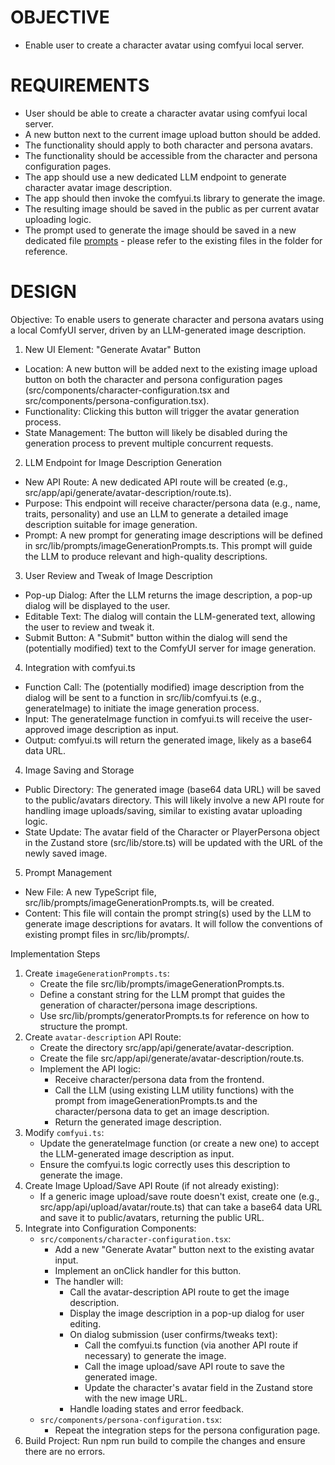 # OBJECTIVE

- Enable user to create a character avatar using comfyui local server.

# REQUIREMENTS

- User should be able to create a character avatar using comfyui local server.
- A new button next to the current image upload button should be added.
- The functionality should apply to both character and persona avatars.
- The functionality should be accessible from the character and persona configuration pages.
- The app should use a new dedicated LLM endpoint to generate character avatar image description.
- The app should then invoke the comfyui.ts library to generate the image.
- The resulting image should be saved in the public as per current avatar uploading logic.
- The prompt used to generate the image should be saved in a new dedicated file [prompts](../src/lib/prompts/imageGenerationPrompts.ts) - please refer to the existing files in the folder for reference.

# DESIGN

Objective: To enable users to generate character and persona avatars using a local ComfyUI server, driven by an
LLM-generated image description.

1. New UI Element: "Generate Avatar" Button

* Location: A new button will be added next to the existing image upload button on both the character and persona
  configuration pages (src/components/character-configuration.tsx and src/components/persona-configuration.tsx).
* Functionality: Clicking this button will trigger the avatar generation process.
* State Management: The button will likely be disabled during the generation process to prevent multiple concurrent
  requests.

2. LLM Endpoint for Image Description Generation

* New API Route: A new dedicated API route will be created (e.g., src/app/api/generate/avatar-description/route.ts).
* Purpose: This endpoint will receive character/persona data (e.g., name, traits, personality) and use an LLM to generate
  a detailed image description suitable for image generation.
* Prompt: A new prompt for generating image descriptions will be defined in src/lib/prompts/imageGenerationPrompts.ts.
  This prompt will guide the LLM to produce relevant and high-quality descriptions.

3. User Review and Tweak of Image Description

* Pop-up Dialog: After the LLM returns the image description, a pop-up dialog will be displayed to the user.
* Editable Text: The dialog will contain the LLM-generated text, allowing the user to review and tweak it.
* Submit Button: A "Submit" button within the dialog will send the (potentially modified) text to the ComfyUI server for image generation.

4. Integration with comfyui.ts

* Function Call: The (potentially modified) image description from the dialog will be sent to a function in src/lib/comfyui.ts (e.g., generateImage) to initiate the image generation process.
* Input: The generateImage function in comfyui.ts will receive the user-approved image description as input.
* Output: comfyui.ts will return the generated image, likely as a base64 data URL.

4. Image Saving and Storage

* Public Directory: The generated image (base64 data URL) will be saved to the public/avatars directory. This will likely
  involve a new API route for handling image uploads/saving, similar to existing avatar uploading logic.
* State Update: The avatar field of the Character or PlayerPersona object in the Zustand store (src/lib/store.ts) will be
  updated with the URL of the newly saved image.

5. Prompt Management

* New File: A new TypeScript file, src/lib/prompts/imageGenerationPrompts.ts, will be created.
* Content: This file will contain the prompt string(s) used by the LLM to generate image descriptions for avatars. It
  will follow the conventions of existing prompt files in src/lib/prompts/.

Implementation Steps

1. Create `imageGenerationPrompts.ts`:
    * Create the file src/lib/prompts/imageGenerationPrompts.ts.
    * Define a constant string for the LLM prompt that guides the generation of character/persona image descriptions.
    * Use src/lib/prompts/generatorPrompts.ts for reference on how to structure the prompt.
2. Create `avatar-description` API Route:
    * Create the directory src/app/api/generate/avatar-description.
    * Create the file src/app/api/generate/avatar-description/route.ts.
    * Implement the API logic:
        * Receive character/persona data from the frontend.
        * Call the LLM (using existing LLM utility functions) with the prompt from imageGenerationPrompts.ts and the
          character/persona data to get an image description.
        * Return the generated image description.
3. Modify `comfyui.ts`:
    * Update the generateImage function (or create a new one) to accept the LLM-generated image description as input.
    * Ensure the comfyui.ts logic correctly uses this description to generate the image.
4. Create Image Upload/Save API Route (if not already existing):
    * If a generic image upload/save route doesn't exist, create one (e.g., src/app/api/upload/avatar/route.ts) that can
      take a base64 data URL and save it to public/avatars, returning the public URL.
5. Integrate into Configuration Components:
    * `src/components/character-configuration.tsx`:
        * Add a new "Generate Avatar" button next to the existing avatar input.
        * Implement an onClick handler for this button.
        * The handler will:
            * Call the avatar-description API route to get the image description.
            * Display the image description in a pop-up dialog for user editing.
            * On dialog submission (user confirms/tweaks text):
                * Call the comfyui.ts function (via another API route if necessary) to generate the image.
                * Call the image upload/save API route to save the generated image.
                * Update the character's avatar field in the Zustand store with the new image URL.
            * Handle loading states and error feedback.
    * `src/components/persona-configuration.tsx`:
        * Repeat the integration steps for the persona configuration page.
6. Build Project: Run npm run build to compile the changes and ensure there are no errors.
